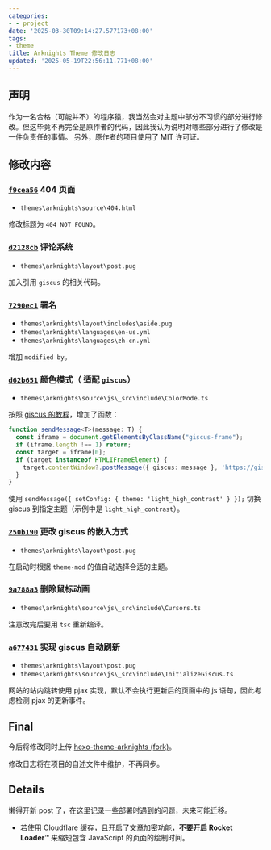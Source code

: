 ```yaml
---
categories:
- - project
date: '2025-03-30T09:14:27.577173+08:00'
tags:
- theme
title: Arknights Theme 修改日志
updated: '2025-05-19T22:56:11.771+08:00'
---
```

## 声明

作为一名合格（可能并不）的程序猿，我当然会对主题中部分不习惯的部分进行修改。但这毕竟不再完全是原作者的代码，因此我认为说明对哪些部分进行了修改是一件负责任的事情。
另外，原作者的项目使用了 MIT 许可证。

## 修改内容

### [`f9cea56`](https://github.com/weilycoder/weilycoder.github.io/commit/f9cea56da7e80c84404375826cb0855dd1807b93) 404 页面

+ `themes\arknights\source\404.html`

修改标题为 `404 NOT FOUND`。

### [`d2128cb`](https://github.com/weilycoder/weilycoder.github.io/commit/d2128cb160ac2a985966c31ed20e2280a04aaf0a) 评论系统

+ `themes\arknights\layout\post.pug`

加入引用 `giscus` 的相关代码。

### [`7290ec1`](https://github.com/weilycoder/weilycoder.github.io/commit/7290ec1ace22fb3f0b2aa0f4fc6a24595b12c5ff) 署名

+ `themes\arknights\layout\includes\aside.pug`
+ `themes\arknights\languages\en-us.yml`
+ `themes\arknights\languages\zh-cn.yml`

增加 `modified by`。

### [`d62b651`](https://github.com/weilycoder/weilycoder.github.io/commit/d62b651494e9baecdde5e9ed27fa09b28386f9bb) 颜色模式（ 适配 `giscus`）

+ `themes\arknights\source\js\_src\include\ColorMode.ts`

按照 [giscus 的教程](https://github.com/giscus/giscus/blob/main/ADVANCED-USAGE.md)，增加了函数：

```typescript
function sendMessage<T>(message: T) {
  const iframe = document.getElementsByClassName("giscus-frame");
  if (iframe.length !== 1) return;
  const target = iframe[0];
  if (target instanceof HTMLIFrameElement) {
    target.contentWindow?.postMessage({ giscus: message }, 'https://giscus.app');
  }
}
```

使用 `sendMessage({ setConfig: { theme: 'light_high_contrast' } });` 切换 giscus 到指定主题（示例中是 `light_high_contrast`）。

### [`250b190`](https://github.com/weilycoder/weilycoder.github.io/commit/250b1904229e23d86c266a1d223b5d3a4b589a17) 更改 giscus 的嵌入方式

+ `themes\arknights\layout\post.pug`

在启动时根据 `theme-mod` 的值自动选择合适的主题。

### [`9a788a3`](https://github.com/weilycoder/weilycoder.github.io/commit/9a788a38375cfef1f5f21431ce83a4f11b1bc895) 删除鼠标动画

+ `themes\arknights\source\js\_src\include\Cursors.ts`

注意改完后要用 `tsc` 重新编译。

### [`a677431`](https://github.com/weilycoder/weilycoder.github.io/commit/a67743110c0194ef14bc7972c5520194eec6be67) 实现 giscus 自动刷新

+ `themes\arknights\layout\post.pug`
+ `themes\arknights\source\js\_src\include\InitializeGiscus.ts`

网站的站内跳转使用 pjax 实现，默认不会执行更新后的页面中的 js 语句，因此考虑检测 pjax 的更新事件。

## Final

今后将修改同时上传 [hexo-theme-arknights (fork)](https://github.com/weilycoder/hexo-theme-arknights/)。

修改日志将在项目的自述文件中维护，不再同步。

## Details

懒得开新 post 了，在这里记录一些部署时遇到的问题，未来可能迁移。

+ 若使用 Cloudflare 缓存，且开启了文章加密功能，**不要开启 Rocket Loader™** 来缩短包含 JavaScript 的页面的绘制时间。
